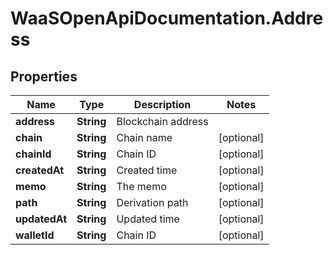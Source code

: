 # WaaSOpenApiDocumentation.Address

## Properties

Name | Type | Description | Notes
------------ | ------------- | ------------- | -------------
**address** | **String** | Blockchain address | 
**chain** | **String** | Chain name | [optional] 
**chainId** | **String** | Chain ID | [optional] 
**createdAt** | **String** | Created time | [optional] 
**memo** | **String** | The memo | [optional] 
**path** | **String** | Derivation path | [optional] 
**updatedAt** | **String** | Updated time | [optional] 
**walletId** | **String** | Chain ID | [optional] 


